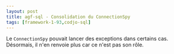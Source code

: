 ```yaml
---
layout: post
title: agf-sql - Consolidation du ConnectionSpy
tags: [framework-1-93,codjo-sql]
---
```

Le ```ConnectionSpy``` pouvait lancer des exceptions dans certains cas.
Désormais, il n'en renvoie plus car ce n'est pas son rôle.